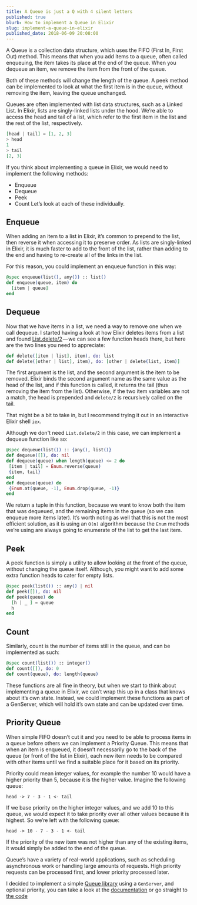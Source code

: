 ```yaml
---
title: A Queue is just a Q with 4 silent letters
published: true
blurb: How to implement a Queue in Elixir
slug: implement-a-queue-in-elixir
published_date: 2018-06-09 20:08:00
---
```


A Queue is a collection data structure, which uses the FIFO (First In, First Out) method. This means that when you add items to a queue, often called enqueuing, the item takes its place at the end of the queue. When you dequeue an item, we remove the item from the front of the queue. 

Both of these methods will change the length of the queue. A peek method can be implemented to look at what the first item is in the queue, without removing the item, leaving the queue unchanged.

Queues are often implemented with list data structures, such as a Linked List. In Elixir, lists are singly-linked lists under the hood. We’re able to access the head and tail of a list, which refer to the first item in the list and the rest of the list, respectively.

```elixir
[head | tail] = [1, 2, 3]
> head
1
> tail
[2, 3]
```
If you think about implementing a queue in Elixir, we would need to implement the following methods:

- Enqueue
- Dequeue
- Peek
- Count
Let’s look at each of these individually.

## Enqueue
When adding an item to a list in Elixir, it’s common to prepend to the list, then reverse it when accessing it to preserve order. As lists are singly-linked in Elixir, it is much faster to add to the front of the list, rather than adding to the end and having to re-create all of the links in the list.

For this reason, you could implement an enqueue function in this way:
```elixir
@spec enqueue(list(), any()) :: list()
def enqueue(queue, item) do
  [item | queue]
end
```

## Dequeue
Now that we have items in a list, we need a way to remove one when we call dequeue. I started having a look at how Elixir deletes items from a list and found [List.delete/2](https://github.com/elixir-lang/elixir/blob/v1.6.5/lib/elixir/lib/list.ex#L123) — we can see a few function heads there, but here are the two lines you need to appreciate:

```elixir
def delete([item | list], item), do: list  
def delete([other | list], item), do: [other | delete(list, item)]
```

The first argument is the list, and the second argument is the item to be removed. Elixir binds the second argument name as the same value as the head of the list, and if this function is called, it returns the tail (thus removing the item from the list). Otherwise, if the two item variables are not a match, the head is prepended and `delete/2` is recursively called on the tail.

That might be a bit to take in, but I recommend trying it out in an interactive Elixir shell `iex`.

Although we don't need `List.delete/2` in this case, we can implement a dequeue function like so:

```elixir
@spec dequeue(list()) :: {any(), list()}
def dequeue([]), do: nil
def dequeue(queue) when length(queue) <= 2 do
 [item | tail] = Enum.reverse(queue)
 {item, tail}
end
def dequeue(queue) do 
 {Enum.at(queue, -1), Enum.drop(queue, -1)}
end
```
We return a tuple in this function, because we want to know both the item that was dequeued, and the remaining items in the queue (so we can enqueue more items later). It’s worth noting as well that this is not the most efficient solution, as it is using an `O(n)` algorithm because the `Enum` methods we’re using are always going to enumerate of the list to get the last item.

## Peek
A peek function is simply a utility to allow looking at the front of the queue, without changing the queue itself. Although, you might want to add some extra function heads to cater for empty lists.

```elixir
@spec peek(list()) :: any() | nil
def peek([]), do: nil
def peek(queue) do
  [h | _ ] = queue
  h
end
```

## Count
Similarly, count is the number of items still in the queue, and can be implemented as such:

```elixir
@spec count(list()) :: integer()
def count([]), do: 0
def count(queue), do: length(queue)
```

These functions are all fine in theory, but when we start to think about implementing a queue in Elixir, we can’t wrap this up in a class that knows about it’s own state. Instead, we could implement these functions as part of a GenServer, which will hold it’s own state and can be updated over time.

## Priority Queue
When simple FIFO doesn’t cut it and you need to be able to process items in a queue before others we can implement a Priority Queue. This means that when an item is enqueued, it doesn’t necessarily go to the back of the queue (or front of the list in Elixir), each new item needs to be compared with other items until we find a suitable place for it based on its priority.

Priority could mean integer values, for example the number 10 would have a higher priority than 5, because it is the higher value. Imagine the following queue:

```
head -> 7 - 3 - 1 <- tail
```

If we base priority on the higher integer values, and we add 10 to this queue, we would expect it to take priority over all other values because it is highest. So we’re left with the following queue:

```
head -> 10 - 7 - 3 - 1 <- tail
```

If the priority of the new item was not higher than any of the existing items, it would simply be added to the end of the queue.

Queue’s have a variety of real-world applications, such as scheduling asynchronous work or handling large amounts of requests. High priority requests can be processed first, and lower priority processed later.

I decided to implement a simple [Queue library](https://hex.pm/packages/pex_queue) using a `GenServer`, and optional priority, you can take a look at the [documentation](https://hex.pm/packages/pex_queue) or go straight to [the code](https://github.com/jackmarchant/pex_queue/blob/master/lib/pexqueue.ex)

